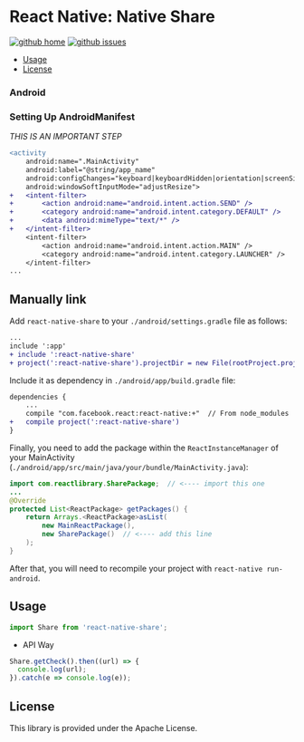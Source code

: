 # React Native: Native Share

[![github home](https://img.shields.io/badge/gaetanozappi-react--native--share-blue.svg?style=flat)](https://github.com/gaetanozappi/react-native-share)
[![github issues](https://img.shields.io/github/issues/gaetanozappi/react-native-share.svg?style=flat)](https://github.com/gaetanozappi/react-native-share/issues)

-   [Usage](#usage)
-   [License](#license)

### Android

### Setting Up AndroidManifest
*THIS IS AN IMPORTANT STEP*

```diff
<activity
    android:name=".MainActivity"
    android:label="@string/app_name"
    android:configChanges="keyboard|keyboardHidden|orientation|screenSize"
    android:windowSoftInputMode="adjustResize">
+   <intent-filter>
+       <action android:name="android.intent.action.SEND" />
+       <category android:name="android.intent.category.DEFAULT" />
+       <data android:mimeType="text/*" />
+   </intent-filter>
    <intent-filter>
        <action android:name="android.intent.action.MAIN" />
        <category android:name="android.intent.category.LAUNCHER" />
    </intent-filter>
...
```

## Manually link

Add `react-native-share` to your `./android/settings.gradle` file as follows:

```diff
...
include ':app'
+ include ':react-native-share'
+ project(':react-native-share').projectDir = new File(rootProject.projectDir, '../node_modules/react-native-share/android/app')
```

Include it as dependency in `./android/app/build.gradle` file:

```diff
dependencies {
    ...
    compile "com.facebook.react:react-native:+"  // From node_modules
+   compile project(':react-native-share')
}
```

Finally, you need to add the package within the `ReactInstanceManager` of your
MainActivity (`./android/app/src/main/java/your/bundle/MainActivity.java`):

```java
import com.reactlibrary.SharePackage;  // <---- import this one
...
@Override
protected List<ReactPackage> getPackages() {
    return Arrays.<ReactPackage>asList(
        new MainReactPackage(),
        new SharePackage()  // <---- add this line
    );
}
```

After that, you will need to recompile
your project with `react-native run-android`.

## Usage

```javascript
import Share from 'react-native-share';
```

- API Way

```javascript
Share.getCheck().then((url) => {
  console.log(url);
}).catch(e => console.log(e));
```

## License
This library is provided under the Apache License.
